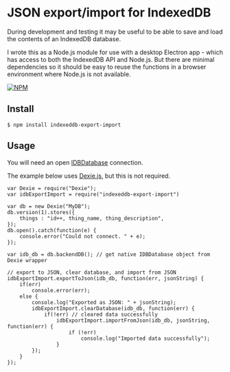 # JSON export/import for IndexedDB

During development and testing it may be useful to be able to save and load the contents of an IndexedDB database.

I wrote this as a Node.js module for use with a desktop Electron app - which has access to both the IndexedDB API and Node.js. But there are minimal dependencies so it should be easy to reuse the functions in a browser environment where Node.js is not available.

[![NPM](https://nodei.co/npm/indexeddb-export-import.png?downloads=true&downloadRank=true&stars=true)](https://nodei.co/npm/indexeddb-export-import/)

## Install

```
$ npm install indexeddb-export-import
```

## Usage

You will need an open [IDBDatabase](https://developer.mozilla.org/en-US/docs/Web/API/IDBDatabase) connection. 

The example below uses [Dexie.js](https://github.com/dfahlander/Dexie.js), but this is not required.

	var Dexie = require("Dexie");
	var idbExportImport = require("indexeddb-export-import")

	var db = new Dexie("MyDB");
	db.version(1).stores({
		things : "id++, thing_name, thing_description",
	});
	db.open().catch(function(e) {
		console.error("Could not connect. " + e);
	});

	var idb_db = db.backendDB(); // get native IDBDatabase object from Dexie wrapper

	// export to JSON, clear database, and import from JSON
	idbExportImport.exportToJson(idb_db, function(err, jsonString) {
		if(err)
			console.error(err);
		else {
			console.log("Exported as JSON: " + jsonString);
			idbExportImport.clearDatabase(idb_db, function(err) {
				if(!err) // cleared data successfully
					idbExportImport.importFromJson(idb_db, jsonString, function(err) {
						if (!err)
							console.log("Imported data successfully");
					}
			});
		}
	});